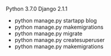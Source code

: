 Python 3.7.0
Django 2.1.1


- python manage.py startapp blog
- python manage.py makemigrations
- python manage.py migrate 
- python manage.py createsuperuser
- python manage.py makemigrations
